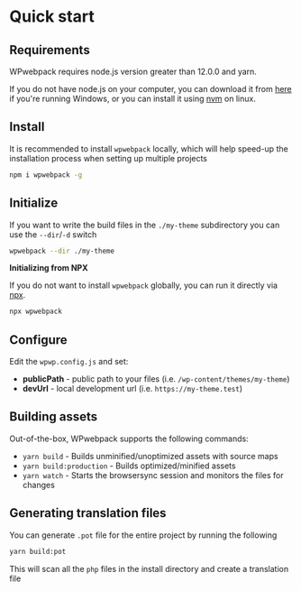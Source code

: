# Quick start

## Requirements

WPwebpack requires node.js version greater than 12.0.0 and yarn.

If you do not have node.js on your computer, you can download it from [here](https://nodejs.org) if you're running Windows, or you can install it using [nvm](https://github.com/nvm-sh/nvm) on linux.

## Install

It is recommended to install `wpwebpack` locally, which will help speed-up the installation process when setting up multiple projects

```bash
npm i wpwebpack -g
```

## Initialize

If you want to write the build files in the `./my-theme` subdirectory you can use the `--dir`/`-d` switch

```bash
wpwebpack --dir ./my-theme
```

**Initializing from NPX**

If you do not want to install `wpwebpack` globally, you can run it directly via [npx](https://www.npmjs.com/package/npx).

```bash
npx wpwebpack
```

## Configure

Edit the `wpwp.config.js` and set:

- **publicPath** - public path to your files (i.e. `/wp-content/themes/my-theme`)
- **devUrl** - local development url (i.e. `https://my-theme.test`)

## Building assets

Out-of-the-box, WPwebpack supports the following commands:

* `yarn build` - Builds unminified/unoptimized assets with source maps
* `yarn build:production` - Builds optimized/minified assets
* `yarn watch` - Starts the browsersync session and monitors the files for changes

## Generating translation files

You can generate `.pot` file for the entire project by running the following

```bash
yarn build:pot
```

This will scan all the `php` files in the install directory and create a translation file
